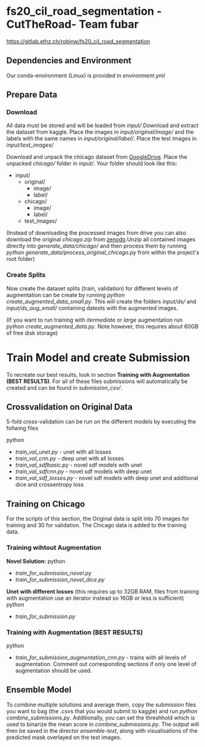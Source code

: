 # fs20_cil_road_segmentation - CutTheRoad- Team fubar
https://gitlab.ethz.ch/robinw/fs20_cil_road_segmentation

## Dependencies and Environment
Our conda-environment (Linux) is provided in *environment.yml*

## Prepare Data
### Download
All data must be stored and will be loaded from *input/*
Download and extract the dataset from kaggle. Place the images in *input/original/image/* and the labels with the same names in *input/original/label/*. Place the test images in *input/test_images/*

Download and unpack the chicago dataset from [GoogleDrive](https://drive.google.com/file/d/1ZcZdUjGD8M0XOt7ssgMT6EXCNtAkLz7K/view?usp=sharing). Place the unpacked *chicago/* folder in *input/*. Your folder should look like this:
* input/
    * original/
        * image/
        * label/
    * chicago/
        * image/
        * label/
    * test_images/

(Instead of downloading the processed images from drive you can also download the original *chicago.zip* from [zenodo](https://zenodo.org/record/1154821#.XyQB2nUzZhl).Unzip all contained images directly into *generate_data/chicago/* and then process them by running *python generate_data/process_original_chicago.py* from within the project's root folder)


### Create Splits
Now create the dataset splits (train, validation) for different levels of augmentation can be create by running *python create_augmented_data_small.py*. This will create the folders *input/ds/* and *input/ds_aug_small/* containing datests with the augmented images.

(If you want to run training with *itermediate* or *large* augmentation run *python create_augmented_data.py*. Note however, this requires about 60GB of free disk storage)

# Train Model and create Submission
To recreate our best results, look in section **Training with Augmentation (BEST RESULTS)**.
For all of these files submissions will automatically be created and can be found in *submission_csv/*. 

## Crossvalidation on Original Data

5-fold cross-validation can be run on the different models by executing the follwing files

python
* *train_val_unet.py* - unet with all losses
* *train_val_cnn.py* - deep unet with all losses
* *train_val_sdfbasic.py* - novel sdf models with unet
* *train_val_sdfcnn.py* - novel sdf models with deep unet
* *train_val_sdf_losses.py* - novel sdf models with deep unet and additional dice and crossentropy loss

## Training on Chicago
For the scripts of this section, the Original data is split into 70 images for training and 30 for validation. The Chicago data is added to the training data.

### Training wihtout Augmentation
**Novel Solution:**
python
* *train_for_submission_novel.py*
* *train_for_submission_novel_dice.py*

**Unet with different losses** (this requires up to 32GB RAM, files from training with augmentation use an iterator instead so 16GB or less is sufficient)
python
* *train_for_submission.py*

### Training with Augmentation (BEST RESULTS)
python
* *train_for_submission_augmentation_cnn.py* - trains with all levels of augmentation. Comment out corresponding sections if only one level of augmentation should be used.



## Ensemble Model
To combine multiple solutions and average them, copy the submission files you want to bag (the *.csv*s that you would submit to kaggle) and run *python combine_submissions.py*. Additionally, you can set the threshhold which is used to binarize the mean score in *combine_submissions.py*. The output will then be saved in the director *ensemble-test*, along with visualisations of the predicted mask overlayed on the test images.


